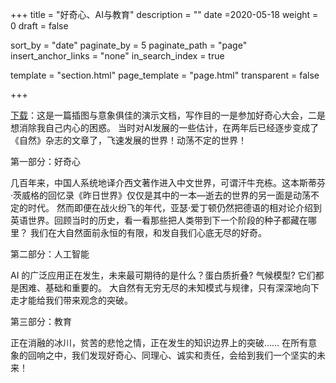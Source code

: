 +++
title = "好奇心、AI与教育"
description = ""
date =2020-05-18
weight = 0
draft = false

sort_by = "date"
paginate_by = 5
paginate_path = "page"
insert_anchor_links = "none"
in_search_index = true

template = "section.html"
page_template = "page.html"
transparent = false

+++

[下载](/downloads/curiosity.pdf)：这是一篇插图与意象俱佳的演示文档，写作目的一是参加好奇心大会，二是想消除我自己内心的困惑。
当时对AI发展的一些估计，在两年后已经逐步变成了《自然》杂志的文章了，飞速发展的世界！动荡不定的世界！

第一部分：好奇心

几百年来，中国人系统地译介西文著作进入中文世界，可谓汗牛充栋。这本斯蒂芬·茨威格的回忆录《昨日世界》仅仅是其中的一本—逝去的世界的另一面是动荡不定的时代。
然而即便在战火纷飞的年代，亚瑟·爱丁顿仍然把德语的相对论介绍到英语世界。回顾当时的历史，看一看那些把人类带到下一个阶段的种子都藏在哪里？
我们在大自然面前永恒的有限，和发自我们心底无尽的好奇。

第二部分：人工智能

AI 的广泛应用正在发生，未来最可期待的是什么？蛋白质折叠? 气候模型? 它们都是困难、基础和重要的。
大自然有无穷无尽的未知模式与规律，只有深深地向下走才能给我们带来观念的突破。

第三部分：教育

正在消融的冰川，贫苦的悲怆之情，正在发生的知识边界上的突破……
在所有意象的回响之中，我们发现好奇心、同理心、诚实和责任，会给到我们一个坚实的未来！
